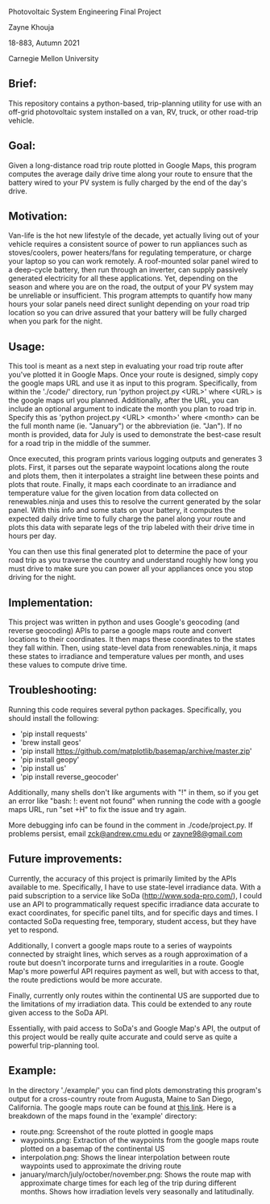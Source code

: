 
Photovoltaic System Engineering Final Project

Zayne Khouja

18-883, Autumn 2021

Carnegie Mellon University


## Brief: 
This repository contains a python-based, trip-planning utility for use with an off-grid photovoltaic system installed on a van, RV, truck, or other road-trip vehicle.


## Goal: 
Given a long-distance road trip route plotted in Google Maps, this program computes the average daily drive time along your route to ensure that the battery wired to your PV system is fully charged by the end of the day's drive.


## Motivation: 
Van-life is the hot new lifestyle of the decade, yet actually living out of your vehicle requires a consistent source of power to run appliances such as stoves/coolers, power heaters/fans for regulating temperature, or charge your laptop so you can work remotely.  A roof-mounted solar panel wired to a deep-cycle battery, then run through an inverter, can supply passively generated electricity for all these applications.  Yet, depending on the season and where you are on the road, the output of your PV system may be unreliable or insufficient.  This program attempts to quantify how many hours your solar panels need direct sunlight depending on your road trip location so you can drive assured that your battery will be fully charged when you park for the night.


## Usage: 
This tool is meant as a next step in evaluating your road trip route after you've plotted it in Google Maps.  Once your route is designed, simply copy the google maps URL and use it as input to this program.  Specifically, from within the './code/' directory, run 'python project.py 
\<URL\>' where \<URL\> is the google maps url you planned. Additionally, after the URL, you can include an optional argument to indicate the month you plan to road trip in.  Specify this as 'python project.py \<URL\> \<month\>' where \<month\> can be the full month name (ie. "January") or the abbreviation (ie. "Jan").  If no month is provided, data for July is used to demonstrate the best-case result for a road trip in the middle of the summer.

Once executed, this program prints various logging outputs and generates 3 plots.  First, it parses out the separate waypoint locations along the route and plots them, then it interpolates a straight line between these points and plots that route.  Finally, it maps each coordinate to an irradiance and temperature value for the given location from data collected on renewables.ninja and uses this to resolve the current generated by the solar panel. With this info and some stats on your battery, it computes the expected daily drive time to fully charge the panel along your route and plots this data with separate legs of the trip labeled with their drive time in hours per day.

You can then use this final generated plot to determine the pace of your road trip as you traverse the country and understand roughly how long you must drive to make sure you can power all your appliances once you stop driving for the night.


## Implementation: 
This project was written in python and uses Google's geocoding (and reverse geocoding) APIs to parse a google maps route and convert locations to their coordinates.  It then maps these coordinates to the states they fall within.  Then, using state-level data from renewables.ninja, it maps these states to irradiance and temperature values per month, and uses these values to compute drive time.


## Troubleshooting: 
Running this code requires several python packages.  Specifically, you should install the following:
- 'pip install requests' 
- 'brew install geos'
- 'pip install https://github.com/matplotlib/basemap/archive/master.zip'
- 'pip install geopy'
- 'pip install us'
- 'pip install reverse_geocoder'
  
Additionally, many shells don't like arguments with "!" in them, so if you get an error like "bash: !: event not found" when running the code with a google maps URL, run "set +H" to fix the issue and try again. 

More debugging info can be found in the comment in ./code/project.py.  If problems persist, email zck@andrew.cmu.edu or zayne98@gmail.com


## Future improvements: 
Currently, the accuracy of this project is primarily limited by the APIs available to me.  Specifically, I have to use state-level irradiance data.  With a paid subscription to a service like SoDa (http://www.soda-pro.com/), I could use an API to programmatically request specific irradiance data accurate to exact coordinates, for specific panel tilts, and for specific days and times.  I contacted SoDa requesting free, temporary, student access, but they have yet to respond.

Additionally, I convert a google maps route to a series of waypoints connected by straight lines, which serves as a rough approximation of a route but doesn't incorporate turns and irregularities in a route.  Google Map's more powerful API requires payment as well, but with access to that, the route predictions would be more accurate.

Finally, currently only routes within the continental US are supported due to the limitations of my irradiation data.  This could be extended to any route given access to the SoDa API.

Essentially, with paid access to SoDa's and Google Map's API, the output of this project would be really quite accurate and could serve as quite a powerful trip-planning tool.


## Example: 
In the directory './example/' you can find plots demonstrating this program's output for a cross-country route from Augusta, Maine to San Diego, California.  The google maps route can be found at [this link](https://www.google.com/maps/dir/Augusta,+ME/Albany,+NY/Pittsburgh,+PA/Indianapolis,+IN/Oklahoma+City,+OK/Albuquerque,+NM/Phoenix,+AZ/San+Diego,+CA/@37.1101918,-111.5280353,4z/data=!3m1!4b1!4m50!4m49!1m5!1m1!1s0x4cb200fdafacc49d:0x79a3488d64220b2d!2m2!1d-69.7794897!2d44.3106241!1m5!1m1!1s0x89de0a34cc4ffb4b:0xe1a16312a0e728c4!2m2!1d-73.7562317!2d42.6525793!1m5!1m1!1s0x8834f16f48068503:0x8df915a15aa21b34!2m2!1d-79.9958864!2d40.4406248!1m5!1m1!1s0x886b50ffa7796a03:0xd68e9df640b9ea7c!2m2!1d-86.158068!2d39.768403!1m5!1m1!1s0x87ad8a547ef8d281:0x33a21274d14f3a9d!2m2!1d-97.5164276!2d35.4675602!1m5!1m1!1s0x87220addd309837b:0xc0d3f8ceb8d9f6fd!2m2!1d-106.650422!2d35.0843859!1m5!1m1!1s0x872b12ed50a179cb:0x8c69c7f8354a1bac!2m2!1d-112.0740373!2d33.4483771!1m5!1m1!1s0x80d9530fad921e4b:0xd3a21fdfd15df79!2m2!1d-117.1610838!2d32.715738!3e0).  Here is a breakdown of the maps found in the 'example' directory:
- route.png: Screenshot of the route plotted in google maps
- waypoints.png: Extraction of the waypoints from the google maps route plotted on a basemap of the continental US
- interpolation.png: Shows the linear interpolation between route waypoints used to approximate the driving route
- january/march/july/october/november.png: Shows the route map with approximate charge times for each leg of the trip during different months.  Shows how irradiation levels very seasonally and latitudinally. 

